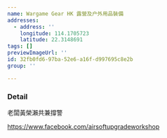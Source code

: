 ```yaml
---
name: Wargame Gear HK 露營及户外用品裝備
addresses:
  - address: ''
    longitude: 114.1705723
    latitude: 22.3148691
tags: []
previewImageUrl: ''
id: 32fb0fd6-97ba-52e6-a16f-d997695c8e2b
group: ''

---
```

### Detail
老闆黃榮瀨共兼撐警

https://www.facebook.com/airsoftupgradeworkshop


